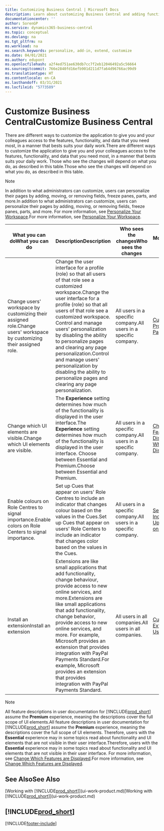 ```yaml
---
title: Customizing Business Central | Microsoft Docs
description: Learn about customizing Business Central and adding functionality.
documentationcenter: ''
author: SorenGP
ms.service: dynamics365-business-central
ms.topic: conceptual
ms.devlang: na
ms.tgt_pltfrm: na
ms.workload: na
ms.search.keywords: personalize, add-in, extend, customize
ms.date: 04/01/2021
ms.author: edupont
ms.openlocfilehash: a2f4ed751ae630db7cc7f2eb12046492a5c56664
ms.sourcegitcommit: 766e2840fd16efb901d211d7fa64d96766ac99d9
ms.translationtype: HT
ms.contentlocale: en-CA
ms.lasthandoff: 03/31/2021
ms.locfileid: "5773589"
---
```

# <a name="customize-business-central"></a><span data-ttu-id="e39d9-103">Customize Business Central</span><span class="sxs-lookup"><span data-stu-id="e39d9-103">Customize Business Central</span></span>
<span data-ttu-id="e39d9-104">There are different ways to customize the application to give you and your colleagues access to the features, functionality, and data that you need most, in a manner that bests suits your daily work.</span><span class="sxs-lookup"><span data-stu-id="e39d9-104">There are different ways to customize the application to give you and your colleagues access to the features, functionality, and data that you need most, in a manner that bests suits your daily work.</span></span> <span data-ttu-id="e39d9-105">Those who see the changes will depend on what you do, as described in this table.</span><span class="sxs-lookup"><span data-stu-id="e39d9-105">Those who see the changes will depend on what you do, as described in this table.</span></span>

> [!NOTE]
> <span data-ttu-id="e39d9-106">In addition to what administrators can customize, users can personalize their pages by adding, moving, or removing fields, freeze panes, parts, and more.</span><span class="sxs-lookup"><span data-stu-id="e39d9-106">In addition to what administrators can customize, users can personalize their pages by adding, moving, or removing fields, freeze panes, parts, and more.</span></span> <span data-ttu-id="e39d9-107">For more information, see [Personalize Your Workspace](ui-personalization-user.md).</span><span class="sxs-lookup"><span data-stu-id="e39d9-107">For more information, see [Personalize Your Workspace](ui-personalization-user.md).</span></span>

| <span data-ttu-id="e39d9-108">What you can do</span><span class="sxs-lookup"><span data-stu-id="e39d9-108">What you can do</span></span>    |  <span data-ttu-id="e39d9-109">Description</span><span class="sxs-lookup"><span data-stu-id="e39d9-109">Description</span></span>  |  <span data-ttu-id="e39d9-110">Who sees the changes</span><span class="sxs-lookup"><span data-stu-id="e39d9-110">Who sees the changes</span></span>  |  <span data-ttu-id="e39d9-111">More information</span><span class="sxs-lookup"><span data-stu-id="e39d9-111">More information</span></span>  |
|-----|---------------|---------|-------|
|<span data-ttu-id="e39d9-112">Change users' workspace by customizing their assigned role.</span><span class="sxs-lookup"><span data-stu-id="e39d9-112">Change users' workspace by customizing their assigned role.</span></span>|<span data-ttu-id="e39d9-113">Change the user interface for a profile (role) so that all users of that role see a customized workspace.</span><span class="sxs-lookup"><span data-stu-id="e39d9-113">Change the user interface for a profile (role) so that all users of that role see a customized workspace.</span></span> <span data-ttu-id="e39d9-114">Control and manage users' personalization by disabling the ability to personalize pages and clearing any page personalization.</span><span class="sxs-lookup"><span data-stu-id="e39d9-114">Control and manage users' personalization by disabling the ability to personalize pages and clearing any page personalization.</span></span>|<span data-ttu-id="e39d9-115">All users in a specific company.</span><span class="sxs-lookup"><span data-stu-id="e39d9-115">All users in a specific company.</span></span>|[<span data-ttu-id="e39d9-116">Customize Pages for Profiles</span><span class="sxs-lookup"><span data-stu-id="e39d9-116">Customize Pages for Profiles</span></span>](ui-personalization-manage.md)|
|<span data-ttu-id="e39d9-117">Change which UI elements are visible.</span><span class="sxs-lookup"><span data-stu-id="e39d9-117">Change which UI elements are visible.</span></span>|<span data-ttu-id="e39d9-118">The **Experience** setting determines how much of the functionality is displayed in the user interface.</span><span class="sxs-lookup"><span data-stu-id="e39d9-118">The **Experience** setting determines how much of the functionality is displayed in the user interface.</span></span> <span data-ttu-id="e39d9-119">Choose between Essential and Premium.</span><span class="sxs-lookup"><span data-stu-id="e39d9-119">Choose between Essential and Premium.</span></span>|<span data-ttu-id="e39d9-120">All users in a specific company.</span><span class="sxs-lookup"><span data-stu-id="e39d9-120">All users in a specific company.</span></span>|[<span data-ttu-id="e39d9-121">Change Which Features are Displayed</span><span class="sxs-lookup"><span data-stu-id="e39d9-121">Change Which Features are Displayed</span></span>](ui-experiences.md)|
|<span data-ttu-id="e39d9-122">Enable colours on Role Centres to signal importance.</span><span class="sxs-lookup"><span data-stu-id="e39d9-122">Enable colors on Role Centers to signal importance.</span></span>|<span data-ttu-id="e39d9-123">Set up Cues that appear on users' Role Centres to include an indicator that changes colour based on the values in the Cues.</span><span class="sxs-lookup"><span data-stu-id="e39d9-123">Set up Cues that appear on users' Role Centers to include an indicator that changes color based on the values in the Cues.</span></span>|<span data-ttu-id="e39d9-124">All users in a specific company.</span><span class="sxs-lookup"><span data-stu-id="e39d9-124">All users in a specific company.</span></span>|[<span data-ttu-id="e39d9-125">Set Up a Coloured Indicator on Cues</span><span class="sxs-lookup"><span data-stu-id="e39d9-125">Set Up a Colored Indicator on Cues</span></span>](admin-how-set-up-colored-indicator-on-cues.md)|
|<span data-ttu-id="e39d9-126">Install an extension</span><span class="sxs-lookup"><span data-stu-id="e39d9-126">Install an extension</span></span>|<span data-ttu-id="e39d9-127">Extensions are like small applications that add functionality, change behaviour, provide access to new online services, and more.</span><span class="sxs-lookup"><span data-stu-id="e39d9-127">Extensions are like small applications that add functionality, change behavior, provide access to new online services, and more.</span></span> <span data-ttu-id="e39d9-128">For example, Microsoft provides an extension that provides integration with PayPal Payments Standard.</span><span class="sxs-lookup"><span data-stu-id="e39d9-128">For example, Microsoft provides an extension that provides integration with PayPal Payments Standard.</span></span>|<span data-ttu-id="e39d9-129">All users in all companies.</span><span class="sxs-lookup"><span data-stu-id="e39d9-129">All users in all companies.</span></span>|[<span data-ttu-id="e39d9-130">Customizing Using Extensions</span><span class="sxs-lookup"><span data-stu-id="e39d9-130">Customizing Using Extensions</span></span>](ui-extensions.md)|
> [!NOTE]
> <span data-ttu-id="e39d9-131">All feature descriptions in user documentation for [!INCLUDE[prod_short](includes/prod_short.md)] assume the **Premium** experience, meaning the descriptions cover the full scope of UI elements.</span><span class="sxs-lookup"><span data-stu-id="e39d9-131">All feature descriptions in user documentation for [!INCLUDE[prod_short](includes/prod_short.md)] assume the **Premium** experience, meaning the descriptions cover the full scope of UI elements.</span></span> <span data-ttu-id="e39d9-132">Therefore, users with the **Essential** experience may in some topics read about functionality and UI elements that are not visible in their user interface.</span><span class="sxs-lookup"><span data-stu-id="e39d9-132">Therefore, users with the **Essential** experience may in some topics read about functionality and UI elements that are not visible in their user interface.</span></span> <span data-ttu-id="e39d9-133">For more information, see [Change Which Features are Displayed](ui-experiences.md).</span><span class="sxs-lookup"><span data-stu-id="e39d9-133">For more information, see [Change Which Features are Displayed](ui-experiences.md).</span></span>

## <a name="see-also"></a><span data-ttu-id="e39d9-134">See Also</span><span class="sxs-lookup"><span data-stu-id="e39d9-134">See Also</span></span>
<span data-ttu-id="e39d9-135">[Working with [!INCLUDE[prod_short](includes/prod_short.md)]](ui-work-product.md)</span><span class="sxs-lookup"><span data-stu-id="e39d9-135">[Working with [!INCLUDE[prod_short](includes/prod_short.md)]](ui-work-product.md)</span></span>  

## [!INCLUDE[prod_short](includes/free_trial_md.md)]  


[!INCLUDE[footer-include](includes/footer-banner.md)]